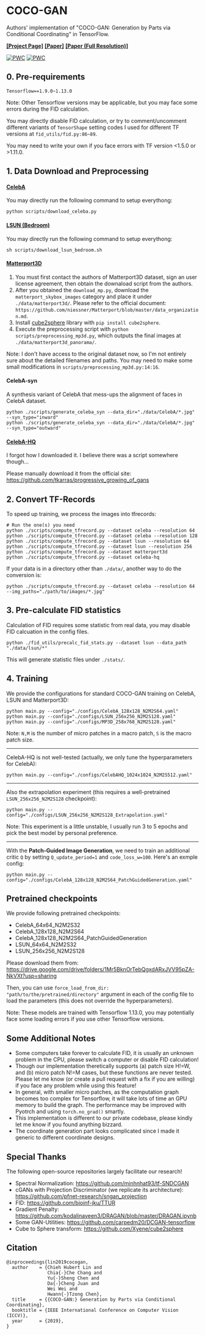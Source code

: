 # COCO-GAN

Authors' implementation of "COCO-GAN: Generation by Parts via Conditional Coordinating" in TensorFlow.

[**\[Project Page\]**](https://hubert0527.github.io/COCO-GAN/)
[**\[Paper\]**](http://bit.ly/COCO-GAN)
[**\[Paper (Full Resolution)\]**](http://bit.ly/COCO-GAN-full)

[![PWC](https://img.shields.io/endpoint.svg?url=https://paperswithcode.com/badge/coco-gan-generation-by-parts-via-conditional/image-generation-on-celeba)](https://paperswithcode.com/sota/image-generation-on-celeba?p=coco-gan-generation-by-parts-via-conditional)
[![PWC](https://img.shields.io/endpoint.svg?url=https://paperswithcode.com/badge/coco-gan-generation-by-parts-via-conditional/image-generation-on-lsun-bedroom-256-x-256)](https://paperswithcode.com/sota/image-generation-on-lsun-bedroom-256-x-256?p=coco-gan-generation-by-parts-via-conditional)

## 0. Pre-requirements
```
Tensorflow==1.9.0~1.13.0
```

Note: Other Tensorflow versions may be applicable, but you may face some errors during the FID calculation.

You may directly disable FID calculation, or try to comment/uncomment different variants of `TensorShape` setting codes I used for different TF versions at `fid_utils/fid.py:86~89`.

You may need to write your own if you face errors with TF version <1.5.0 or >1.11.0.

## 1. Data Download and Preprocessing

#### [CelebA](http://mmlab.ie.cuhk.edu.hk/projects/CelebA.html)
You may directly run the following command to setup everythong:
```
python scripts/download_celeba.py
```

#### [LSUN (Bedroom)](https://github.com/fyu/lsun)
You may directly run the following command to setup everythong:
```
sh scripts/download_lsun_bedroom.sh
```

#### [Matterport3D](https://niessner.github.io/Matterport/)

1. You must first contact the authors of Matterport3D dataset, sign an user license agreement, then obtain the downaload script from the authors.
2. After you obtained the `download_mp.py`, download the `matterport_skybox_images` category and place it under `./data/matterport3d/`. Please refer to the official document: `https://github.com/niessner/Matterport/blob/master/data_organization.md`.
3. Install [cube2sphere](https://github.com/Xyene/cube2sphere) library with `pip install cube2sphere`.
4. Execute the preprocessing script with `python scripts/preprocessing_mp3d.py`, which outputs the final images at `./data/matterport3d_panorama/`.

Note: I don't have access to the original dataset now, so I'm not entirely sure about the detailed filenames and paths. You may need to make some small modifications in `scripts/preprocessing_mp3d.py:14:16`. 

#### CelebA-syn
A synthesis variant of CelebA that mess-ups the alignment of faces in CelebA dataset.
```
python ./scripts/generate_celeba_syn --data_dir="./data/CelebA/*.jpg" --syn_type="inward"
python ./scripts/generate_celeba_syn --data_dir="./data/CelebA/*.jpg" --syn_type="outward"
```

#### [CelebA-HQ](https://github.com/tkarras/progressive_growing_of_gans)
I forgot how I downloaded it. I believe there was a script somewhere though...

Please manually download it from the official site: https://github.com/tkarras/progressive_growing_of_gans

## 2. Convert TF-Records
To speed up training, we process the images into tfrecords:
```
# Run the one(s) you need
python ./scripts/compute_tfrecord.py --dataset celeba --resolution 64
python ./scripts/compute_tfrecord.py --dataset celeba --resolution 128
python ./scripts/compute_tfrecord.py --dataset lsun --resolution 64
python ./scripts/compute_tfrecord.py --dataset lsun --resolution 256
python ./scripts/compute_tfrecord.py --dataset matterport3d
python ./scripts/compute_tfrecord.py --dataset celeba-hq
```

If your data is in a directory other than `./data/`, another way to do the conversion is:
```
python ./scripts/compute_tfrecord.py --dataset celeba --resolution 64 --img_paths="./path/to/images/*.jpg"
```

## 3. Pre-calculate FID statistics
Calculation of FID requires some statistic from real data, you may disable FID calcuation in the config files.
```
python ./fid_utils/precalc_fid_stats.py --dataset lsun --data_path "./data/lsun/*" 
```
This will generate statistic files under `./stats/`.

## 4. Training
We provide the configurations for standard COCO-GAN training on CelebA, LSUN and Matterport3D:
```
python main.py --config="./configs/CelebA_128x128_N2M2S64.yaml"
python main.py --config="./configs/LSUN_256x256_N2M2S128.yaml"
python main.py --config="./configs/MP3D_258x768_N2M2S128.yaml"
```
Note: `N,M` is the number of micro patches in a macro patch, `S` is the macro patch size. 

---

CelebA-HQ is not well-tested (actually, we only tune the hyperparameters for CelebA):
```
python main.py --config="./configs/CelebAHQ_1024x1024_N2M2S512.yaml"
```

---

Also the extrapolation experiment (this requires a well-pretrained `LSUN_256x256_N2M2S128` checkpoint):
```
python main.py --config="./configs/LSUN_256x256_N2M2S128_Extrapolation.yaml"
```
Note: This experiment is a little unstable, I usually run 3 to 5 epochs and pick the best model by personal preference.

---

With the **Patch-Guided Image Generation**, we need to train an additional critic `Q` by setting `Q_update_period=1` and `code_loss_w=100`. Here's an exmple config:
```
python main.py --config="./configs/CelebA_128x128_N2M2S64_PatchGuidedGeneration.yaml"
```

## Pretrained checkpoints

We provide following pretrained checkpoints:
- CelebA_64x64_N2M2S32
- CelebA_128x128_N2M2S64
- CelebA_128x128_N2M2S64_PatchGuidedGeneration
- LSUN_64x64_N2M2S32
- LSUN_256x256_N2M2S128

Please download them from: https://drive.google.com/drive/folders/1Mr5BknOrTebQgxdARxJVV95pZA-NkVXt?usp=sharing

Then, you can use `force_load_from_dir: "path/to/the/pretrained/directory"` argument in each of the config file to load the parameters (this does not override the hyperparameters).

Note:
These models are trained with Tensorflow 1.13.0, you may potentially face some loading errors if you use other Tensorflow versions.

## Some Additional Notes
- Some computers take forever to calculate FID, it is usually an unknown problem in the CPU, please switch a computer or disable FID calculation!
- Though our implementation theretically supports (a) patch size H!=W, and (b) micro patch N!=M cases, but these functions are never tested. Please let me know (or create a pull request with a fix if you are willing) if you face any problem while using this feature!
- In general, with smaller micro patches, as the computation graph becomes too complex for Tensorflow, it will take lots of time an GPU memory to build the graph. The performance may be improved with Pyotrch and using `torch.no_grad()` smartly. 
- This implementation is different to our private codebase, please kindly let me know if you found anything bizzard.
- The coordinate generation part looks complicated since I made it generic to different coordinate designs.

## Special Thanks

The following open-source repositories largely facilitate our research!
- Spectral Normalization: 
  https://github.com/minhnhat93/tf-SNDCGAN
- cGANs with Projection Discriminator (we replicate its architecture): 
  https://github.com/pfnet-research/sngan_projection
- FID: https://github.com/bioinf-jku/TTUR
- Gradient Penalty: 
  https://github.com/kodalinaveen3/DRAGAN/blob/master/DRAGAN.ipynb
- Some GAN-Utilities: 
  https://github.com/carpedm20/DCGAN-tensorflow
- Cube to Sphere transform: 
  https://github.com/Xyene/cube2sphere

## Citation
```
@inproceedings{lin2019cocogan,
  author    = {Chieh Hubert Lin and
               Chia{-}Che Chang and
               Yu{-}Sheng Chen and
               Da{-}Cheng Juan and
               Wei Wei and
               Hwann{-}Tzong Chen},
  title     = {{COCO-GAN:} Generation by Parts via Conditional Coordinating},
  booktitle = {IEEE International Conference on Computer Vision (ICCV)},
  year      = {2019},
}
```






